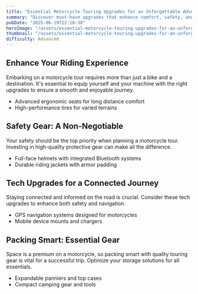 ```yaml
---
title: "Essential Motorcycle Touring Upgrades for an Unforgettable Adventure"
summary: "Discover must-have upgrades that enhance comfort, safety, and performance for your next motorcycle tour."
pubDate: "2025-06-19T22:18:38"
heroImage: "/assets/essential-motorcycle-touring-upgrades-for-an-unforgettable-adventure-hero.jpg"
thumbnail: "/assets/essential-motorcycle-touring-upgrades-for-an-unforgettable-adventure-thumb.jpg"
difficulty: Advanced
---
```


<h2>Enhance Your Riding Experience</h2>
<p>Embarking on a motorcycle tour requires more than just a bike and a destination. It's essential to equip yourself and your machine with the right upgrades to ensure a smooth and enjoyable journey.</p>
<ul>
  <li>Advanced ergonomic seats for long distance comfort</li>
  <li>High-performance tires for varied terrains</li>
</ul>

<h2>Safety Gear: A Non-Negotiable</h2>
<p>Your safety should be the top priority when planning a motorcycle tour. Investing in high-quality protective gear can make all the difference.</p>
<ul>
  <li>Full-face helmets with integrated Bluetooth systems</li>
  <li>Durable riding jackets with armor padding</li>
</ul>

<h2>Tech Upgrades for a Connected Journey</h2>
<p>Staying connected and informed on the road is crucial. Consider these tech upgrades to enhance both safety and navigation.</p>
<ul>
  <li>GPS navigation systems designed for motorcycles</li>
  <li>Mobile device mounts and chargers</li>
</ul>

<h2>Packing Smart: Essential Gear</h2>
<p>Space is a premium on a motorcycle, so packing smart with quality touring gear is vital for a successful trip. Optimize your storage solutions for all essentials.</p>
<ul>
  <li>Expandable panniers and top cases</li>
  <li>Compact camping gear and tools</li>
</ul>
